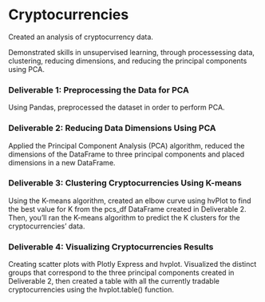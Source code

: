 # Cryptocurrencies

Created an analysis of cryptocurrency data.

Demonstrated skills in unsupervised learning, through processessing data, clustering, reducing dimensions, and reducing the principal components using PCA. 

### Deliverable 1: Preprocessing the Data for PCA

Using Pandas, preprocessed the dataset in order to perform PCA.

### Deliverable 2: Reducing Data Dimensions Using PCA

Applied the Principal Component Analysis (PCA) algorithm, reduced the dimensions of the DataFrame to three principal components and placed dimensions in a new DataFrame.

### Deliverable 3: Clustering Cryptocurrencies Using K-means

Using the K-means algorithm, created an elbow curve using hvPlot to find the best value for K from the pcs_df DataFrame created in Deliverable 2. Then, you’ll ran the K-means algorithm to predict the K clusters for the cryptocurrencies’ data.

### Deliverable 4: Visualizing Cryptocurrencies Results

Creating scatter plots with Plotly Express and hvplot. Visualized the distinct groups that correspond to the three principal components created in Deliverable 2, then created a table with all the currently tradable cryptocurrencies using the hvplot.table() function.
